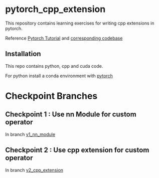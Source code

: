 # pytorch_cpp_extension
This repository contains learning exercises for writing cpp extensions in pytorch.  

Reference [Pytorch Tutorial](https://pytorch.org/tutorials/advanced/cpp_extension.html#custom-c-and-cuda-extensions) and [corresponding codebase](https://github.com/pytorch/extension-cpp)

## Installation

This repo contains python, cpp and cuda code.

For python install a conda environment with [pytorch](https://pytorch.org/) 

# Checkpoint Branches

## Checkpoint 1 : Use nn Module for custom operator

In branch [v1_nn_module](https://github.com/sahamrit/pytorch_cpp_extension/tree/v1_nn_module)

## Checkpoint 2 : Use cpp extension for custom operator

In branch [v2_cpp_extension](https://github.com/sahamrit/pytorch_cpp_extension/tree/v2_cpp_extension)


